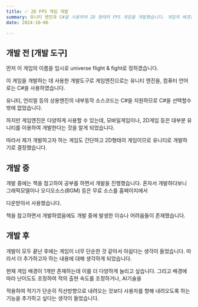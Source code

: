 ```yaml
---
title: ✅ 2D FPS 게임 개발
summary: 유니티 엔진과 C#을 사용하여 2D 형태의 FPS 게임을 개발했습니다. 게임의 배경은 우주이고, 화면 위쪽에서 날아오는 적 우주선을 사용자가 피하며, 공격하도록 개발했습니다.
date: 2024-10-06

---
```


## 개발 전 [개발 도구]


먼저 이 게임의 이름을 임시로 universe flight & fight로 정하겠습니다.

이 게임을 개발하는 데 사용한 개발도구로 게임엔진으로는 유니티 엔진을, 컴퓨터 언어로는 C#을 사용하였습니다.

유니티, 언리얼 등의 상용엔진의 내부동작 소스코드는 C#을 지원하므로 C#을 선택할수밖에 없었습니다.

하지만 게임엔진은 다양하게 사용할 수 있는데, 모바일게임이나, 2D게임 등은 대부분 유니티를 이용하여 개발한다는 것을 알게 되었습니다.

따라서 제가 개발하고자 하는 게임도 간단하고 2D형태의 게임이므로 유니티로 개발하기로 결정했습니다. 


## 개발 중

개발 중에는 책을 참고하여 공부를 하면서 개발을 진행했습니다. 혼자서 개발하다보니 그래픽모델이나 오디오소스(BGM) 등은 무료 소스를 홈페이지에서

다운받아서 사용했습니다. 

책을 참고하면서 개발하였음에도 개발 중에 발생한 이슈나 어려움들이 존재했습니다.


## 개발 후

개발이 모두 끝난 후에는 게임이 너무 단순한 것 같아서 아쉽다는 생각이 들었습니다. 따라서 더 추가하고자 하는 내용에 대해 생각하게 되었습니다.

현재 게임 배경이 1개만 존재하는데 이를 더 다양하게 늘리고 싶습니다. 그리고 배경에 따라 난이도도 조정하여 적의 출현 속도를 조정하거나, AI기술을 

적용하여 적기가 단순히 직선방향으로 내려오는 것보다 사용자를 향해 내려오도록 하는 기능을 추가하고 싶다는 생각이 들었습니다.